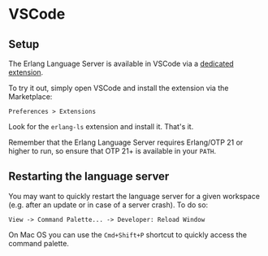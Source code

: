 # VSCode

## Setup

The Erlang Language Server is available in VSCode via a [dedicated
extension](https://github.com/erlang-ls/vscode).

To try it out, simply open VSCode and install the extension via the
Marketplace:

    Preferences > Extensions

Look for the `erlang-ls` extension and install it. That's it.

Remember that the Erlang Language Server requires Erlang/OTP 21 or
higher to run, so ensure that OTP 21+ is available in your `PATH`.

## Restarting the language server

You may want to quickly restart the language server for a given
workspace (e.g. after an update or in case of a server crash). To do
so:

    View -> Command Palette... -> Developer: Reload Window

On Mac OS you can use the `Cmd+Shift+P` shortcut to quickly access the
command palette.
